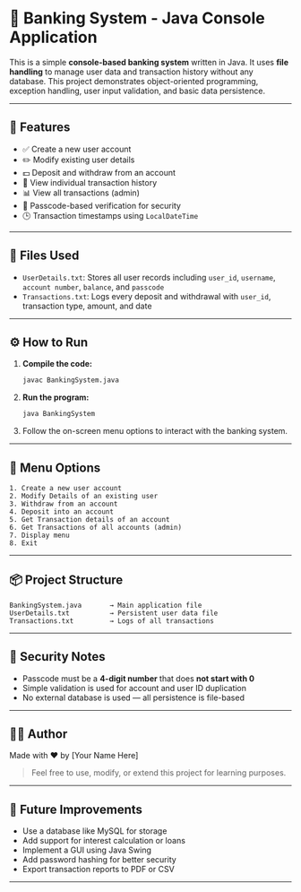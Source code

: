# 🏦 Banking System - Java Console Application

This is a simple **console-based banking system** written in Java. It uses **file handling** to manage user data and transaction history without any database. This project demonstrates object-oriented programming, exception handling, user input validation, and basic data persistence.

---

## 📂 Features

- ✅ Create a new user account  
- ✏️ Modify existing user details  
- 💵 Deposit and withdraw from an account  
- 📜 View individual transaction history  
- 📊 View all transactions (admin)  
- 🔐 Passcode-based verification for security  
- 🕒 Transaction timestamps using `LocalDateTime`

---

## 📁 Files Used

- `UserDetails.txt`: Stores all user records including `user_id`, `username`, `account number`, `balance`, and `passcode`
- `Transactions.txt`: Logs every deposit and withdrawal with `user_id`, transaction type, amount, and date

---

## ⚙️ How to Run

1. **Compile the code:**

   ```bash
   javac BankingSystem.java
   ```

2. **Run the program:**

   ```bash
   java BankingSystem
   ```

3. Follow the on-screen menu options to interact with the banking system.

---

## 📝 Menu Options

```
1. Create a new user account  
2. Modify Details of an existing user  
3. Withdraw from an account  
4. Deposit into an account  
5. Get Transaction details of an account  
6. Get Transactions of all accounts (admin)  
7. Display menu  
8. Exit  
```

---

## 📦 Project Structure

```plaintext
BankingSystem.java       → Main application file
UserDetails.txt          → Persistent user data file
Transactions.txt         → Logs of all transactions
```

---

## 🔐 Security Notes

- Passcode must be a **4-digit number** that does **not start with 0**
- Simple validation is used for account and user ID duplication
- No external database is used — all persistence is file-based

---

## 🙋‍♂️ Author

Made with ❤️ by [Your Name Here]  
> Feel free to use, modify, or extend this project for learning purposes.

---

## 📌 Future Improvements

- Use a database like MySQL for storage  
- Add support for interest calculation or loans  
- Implement a GUI using Java Swing  
- Add password hashing for better security  
- Export transaction reports to PDF or CSV

---
